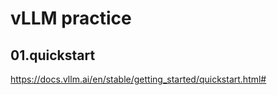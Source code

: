 # vLLM practice

## 01.quickstart

<https://docs.vllm.ai/en/stable/getting_started/quickstart.html#>